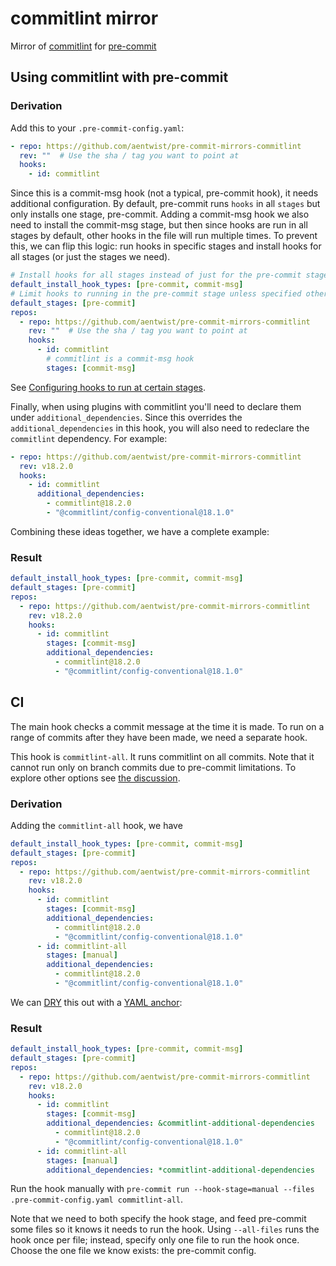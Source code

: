 # commitlint mirror

Mirror of [commitlint](https://github.com/conventional-changelog/commitlint) for [pre-commit](https://github.com/pre-commit/pre-commit)

## Using commitlint with pre-commit

### Derivation

Add this to your `.pre-commit-config.yaml`:

```yaml
- repo: https://github.com/aentwist/pre-commit-mirrors-commitlint
  rev: ""  # Use the sha / tag you want to point at
  hooks:
    - id: commitlint
```

Since this is a commit-msg hook (not a typical, pre-commit hook), it needs additional configuration. By default, pre-commit runs `hooks` in all `stages` but only installs one stage, pre-commit. Adding a commit-msg hook we also need to install the commit-msg stage, but then since hooks are run in all stages by default, other hooks in the file will run multiple times. To prevent this, we can flip this logic: run hooks in specific stages and install hooks for all stages (or just the stages we need).

```yaml
# Install hooks for all stages instead of just for the pre-commit stage.
default_install_hook_types: [pre-commit, commit-msg]
# Limit hooks to running in the pre-commit stage unless specified otherwise.
default_stages: [pre-commit]
repos:
  - repo: https://github.com/aentwist/pre-commit-mirrors-commitlint
    rev: ""  # Use the sha / tag you want to point at
    hooks:
      - id: commitlint
        # commitlint is a commit-msg hook
        stages: [commit-msg]
```

See [Configuring hooks to run at certain stages](https://pre-commit.com/#confining-hooks-to-run-at-certain-stages).

Finally, when using plugins with commitlint you'll need to declare them under `additional_dependencies`. Since this overrides the `additional_dependencies` in this hook, you will also need to redeclare the `commitlint` dependency. For example:

```yaml
- repo: https://github.com/aentwist/pre-commit-mirrors-commitlint
  rev: v18.2.0
  hooks:
    - id: commitlint
      additional_dependencies:
        - commitlint@18.2.0
        - "@commitlint/config-conventional@18.1.0"
```

Combining these ideas together, we have a complete example:

### Result

```yaml
default_install_hook_types: [pre-commit, commit-msg]
default_stages: [pre-commit]
repos:
  - repo: https://github.com/aentwist/pre-commit-mirrors-commitlint
    rev: v18.2.0
    hooks:
      - id: commitlint
        stages: [commit-msg]
        additional_dependencies:
          - commitlint@18.2.0
          - "@commitlint/config-conventional@18.1.0"
```

## CI

The main hook checks a commit message at the time it is made. To run on a range of commits after they have been made, we need a separate hook.

This hook is `commitlint-all`. It runs commitlint on all commits. Note that it cannot run only on branch commits due to pre-commit limitations. To explore other options see [the discussion](https://github.com/aentwist/pre-commit-mirrors-commitlint/discussions/1).

### Derivation

Adding the `commitlint-all` hook, we have

```yaml
default_install_hook_types: [pre-commit, commit-msg]
default_stages: [pre-commit]
repos:
  - repo: https://github.com/aentwist/pre-commit-mirrors-commitlint
    rev: v18.2.0
    hooks:
      - id: commitlint
        stages: [commit-msg]
        additional_dependencies:
          - commitlint@18.2.0
          - "@commitlint/config-conventional@18.1.0"
      - id: commitlint-all
        stages: [manual]
        additional_dependencies:
          - commitlint@18.2.0
          - "@commitlint/config-conventional@18.1.0"
```

We can [DRY](https://en.wikipedia.org/wiki/Don%27t_repeat_yourself) this out with a [YAML anchor](https://support.atlassian.com/bitbucket-cloud/docs/yaml-anchors/):

### Result

```yaml
default_install_hook_types: [pre-commit, commit-msg]
default_stages: [pre-commit]
repos:
  - repo: https://github.com/aentwist/pre-commit-mirrors-commitlint
    rev: v18.2.0
    hooks:
      - id: commitlint
        stages: [commit-msg]
        additional_dependencies: &commitlint-additional-dependencies
          - commitlint@18.2.0
          - "@commitlint/config-conventional@18.1.0"
      - id: commitlint-all
        stages: [manual]
        additional_dependencies: *commitlint-additional-dependencies
```

Run the hook manually with `pre-commit run --hook-stage=manual --files .pre-commit-config.yaml commitlint-all`.

Note that we need to both specify the hook stage, and feed pre-commit some files so it knows it needs to run the hook. Using `--all-files` runs the hook once per file; instead, specify only one file to run the hook once. Choose the one file we know exists: the pre-commit config.
